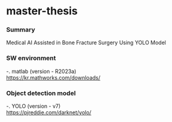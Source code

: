# master-thesis

### Summary
Medical AI Assisted in Bone Fracture Surgery Using YOLO Model

### SW environment
-. matlab (version - R2023a)  
https://kr.mathworks.com/downloads/

### Object detection model
-. YOLO (version - v7)  
https://pjreddie.com/darknet/yolo/

